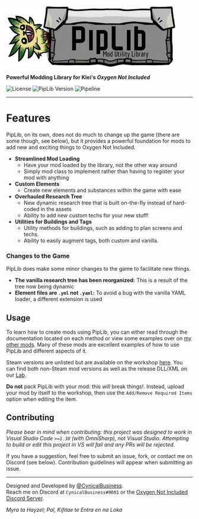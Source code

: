 ![Piplib](/PipLib/res/logo.png)

**Powerful Modding Library for Klei's _Oxygen Not Included_**

![License](https://img.shields.io/badge/license-GPL--v3.0-blue?style=flat-square)
![PipLib Version](https://img.shields.io/badge/dynamic/json?color=blue&label=version&query=%24%5B0%5D.name&url=https%3A%2F%2Flab.vevox.io%2Fapi%2Fv4%2Fprojects%2F29%2Frepository%2Ftags&style=flat-square)
![Pipeline](https://lab.vevox.io/games/oxygen-not-included/piplib/badges/master/pipeline.svg?style=flat-square)

---

# Features

PipLib, on its own, does not do much to change up the game (there are some though, see below), but it provides a powerful
foundation for mods to add new and exciting things to Oxygen Not Included.

-   **Streamlined Mod Loading**
    -   Have your mod loaded by the library, not the other way around
    -   Simply mod class to implement rather than having to register your mod with anything
-   **Custom Elements**
    -   Create new elements and substances within the game with ease
-   **Overhauled Research Tree**
    -   New dynamic research tree that is built on-the-fly instead of hard-coded in the assets
    -   Ability to add new custom techs for your new stuff!
-   **Utilities for Buildings and Tags**
    -   Utility methods for buildings, such as adding to plan screens and techs.
    -   Ability to easily augment tags, both custom and vanilla.

### Changes to the Game

PipLib does make some minor changes to the game to facilitate new things.

-   **The vanilla research tree has been reorganized:** This is a result of the tree now being dynamic
-   **Element files are `.yml` not `.yaml`:** To avoid a bug with the vanilla YAML loader, a different extension is used

## Usage

To learn how to create mods using PipLib, you can either read through the documentation located on each method or view some examples
over on [my other mods](../matts-mods). Many of these mods are excellent examples of how to use PipLib and different aspects of it.

Steam versions are unlisted but are available on the workshop [here](https://steamcommunity.com/sharedfiles/filedetails/?id=1880615893).
You can find both non-Steam mod versions as well as the release DLL/XML on our [Lab](https://lab.vevox.io/games/oxygen-not-included/piplib/-/tags).

**Do not** pack PipLib with your mod: this _will_ break things!. Instead, upload your mod by itself to the workshop, then use the `Add/Remove Required Items` option when editing the item.

## Contributing

_Please bear in mind when contributing: this project was designed to work in Visual Studio Code `>=1.38` (with OmniSharp), not Visual Studio. Attempting to build or edit this project in VS will fail and any PRs will be rejected._

If you have a suggestion, feel free to submit an issue, fork, or contact me on Discord (see below). Contribution
guidelines will appear when submitting an issue.

---

Designed and Developed by [@CynicalBusiness](/CynicalBusiness).  
Reach me on Discord at `CynicalBusiness#0001` or the [Oxygen Not Included Discord Server](https://discord.gg/EBncbX2).

_Myra ta Hayzel; Pal, Kifitae te Entra en na Loka_
